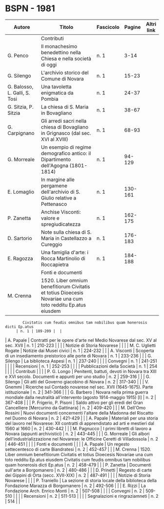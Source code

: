# BSPN - 1981

| Autore                        | Titolo                                                                                                      | Fascicolo | Pagine  | Altri link |
|-------------------------------|-------------------------------------------------------------------------------------------------------------|-----------|---------|------------|
|                               | Contributi                                                                                                  |           |         |
| G. Penco                      | Il monachesimo benedettino nella Chiesa e nella società di oggi                                             | n. 1      | 3-14    |            |
| G. Silengo                    | L'archivio storico del Comune di Novara                                                                     | n. 1      | 15-23   |            |
| G. Balosso, L. Galli, S. Tosi | Una tavoletta enigmatica da Pombia                                                                          | n. 1      | 24-37   |            |
| G. Sitzia, P. Sitzia          | La chiesa di S. Maria in Bovagliano                                                                         | n. 1      | 38-67   |            |
| G. Carpignano                 | Gli arredi sacri nella chiesa di Bovagliano in Grignasco (dal sec. XVI al XVIII)                            | n. 1      | 68-93   |            |
| G. Morreale                   | Un esempio di regime demografico antico: il Dipartimento dell'Agogna (1801-1814)                            | n. 1      | 94-129  |            |
| E. Lomaglio                   | In margine alle pergamene dell'archivio di S. Giulio relative a Pettenasco                                  | n. 1      | 130-161 |            |
| P. Zanetta                    | Anchise Visconti: valore e spregiudicatezza                                                                 | n. 1      | 162-175 |            |
| D. Sartorio                   | Note sulla chiesa di S. Maria in Castellazzo a Cureggio                                                     | n. 1      | 176-183 |            |
| E. Ragozza                    | Una famiglia d'arte: i Rocca Martinolio di Roccapietra                                                      | n. 1      | 184-188 |            |
|                               | Fonti e documenti                                                                                           |           |         |
| M. Crenna                     | 1520. Liber omnium benefitiorum Civitatis et totius Dioecesis Novariae una cum toto redditu Ep.atus eiusdem 

            Civitatis cum feudis omnibus tam nobilibus quam honerosis dicti Ep.atus
         | n. 1 | 189-209 |  |

| A. Papale | Contratti per le opere d'arte nel Medio Novarese dal sec. XV al sec. XVII | n. 1 | 210-223 | |
| | Notizie di Storia Novarese | | |
| M. C. Uglietti Rogate | Notizie dai Musei civici | n. 1 | 224-232 | |
| A. Visconti | Scoperta di un insediamento preistorico alle porte di Novara | n. 1 | 233-236 | |
| G. Silengo | La biblioteca Aspesi | n. 1 | 237-240 | |
| | Convegni | n. 1 | 241-251 | |
| | Recensioni | n. 1 | 252-253 | |
| | Pubblicazioni della Società | n. 1 | 254 | |
| | Contributi | | |
| P. G. Longo | Penitenti, battuti, devoti in Novara tra XIII e XVI secolo. Documenti e appunti per uno studio | n. 2 | 259-316 | |
| G. Silengo | Gli atti del Governo giacobino di Novara | n. 2 | 317-340 | |
| V. Gnemmi | Ricerche sul Contado novarese nel sec. XVII (1645-1675). Parte istituzionale | n. 2 | 341-366 | |
| G. Barbero | Novara nella prima guerra mondiale dalla neutralità all'intervento (agosto 1914-maggio 1915) [I] | n. 2 | 367-408 | |
| P. Frigerio, P. Pisoni | Saldo attivo per gli eredi del Gran Cancelliere [Mercurino da Gattinara] | n. 2 | 409-420 | |
| M. Dell'Omo Rossini | Nuovi documenti concernenti l'altare della Madonna del Riscatto nel Duomo di Novara | n. 2 | 421-429 | |
| A. Papale | Materiali per una storia del lavoro nel Novarese: XII contratti di apprendistato ad arti e mestieri dal 1560 al 1660
| n. 2 | 430-442 | |
| M. Pagnucco | I primi libretti di lavoro a Novara (appunti archivistici) | n. 2 | 443-445 | |
| G. Morreale | Gli albori dell'industrializzazione nel Novarese: le Officine Ceretti di Villadossola | n. 2 | 446-451 | |
| | Fonti e documenti | | |
| A. Papale | Un regesto settecentesco di carte Biandratesi | n. 2 | 452-457 | |
| M. Crenna | 1520. Liber omnium benefitiorum Civitatis et totius Dioecesis Novariae una cum toto redditu Ep.atus eiusdem Civitatis cum feudis omnibus tam nobilibus quam honerosis dicti Ep.atus
| n. 2 | 458-479 | |
| P. Zanetta | Documenti sull'arte a Borgomanero | n. 2 | 480-486 | |
| D. Prinetti | Regesto di carte dei Gippini di Orta (secc. XVII-XIX) | n. 2 | 487-491 | |
| | Notizie di Storia Novarese | | |
| P. Traniello | La sezione di storia locale della biblioteca della Fondazione Marazza di Borgomanero | n. 2 | 492-506 | |
| E. Rizzi | La Fondazione Arch. Enrico Monti | n. 2 | 507-508 | |
| | Convegni | n. 2 | 509-510 | |
| | Recensioni | n. 2 | 511-513 | |
| | Segnalazioni e ringraziamneti | n. 2 | 514 | |
